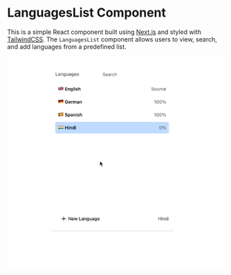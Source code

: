 
# LanguagesList Component

This is a simple React component built using [Next.js](https://nextjs.org/) and styled with [TailwindCSS](https://tailwindcss.com/). The `LanguagesList` component allows users to view, search, and add languages from a predefined list.

<div align="center">
  <img src=".github/assets/demo.gif" alt="LanguagesList Component" />
</div>
